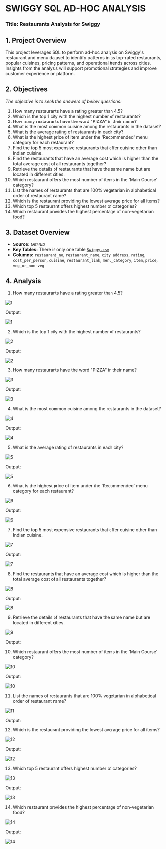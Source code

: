# SWIGGY SQL AD-HOC ANALYSIS 

### Title: Restaurants Analysis for Swiggy

## 1.	Project Overview
This project leverages SQL to perform ad-hoc analysis on Swiggy's restaurant and menu dataset to identify patterns in as top-rated restaurants, popular cuisines, pricing patterns, and operational trends across cities. Insights from the analysis will support promotional strategies and improve customer experience on platform.

## 2.	Objectives
  *The objective is to seek the answers of below questions:*
  1.	How many restaurants have a rating greater than 4.5?
  2.	Which is the top 1 city with the highest number of restaurants?
  3.	How many restaurants have the word "PIZZA" in their name?
  4.	What is the most common cuisine among the restaurants in the dataset?
  5.	What is the average rating of restaurants in each city?
  6.	What is the highest price of item under the 'Recommended' menu category for each restaurant?
  7.	Find the top 5 most expensive restaurants that offer cuisine other than Indian cuisine.
  8.	Find the restaurants that have an average cost which is higher than the total average cost of all restaurants together?
  9.	Retrieve the details of restaurants that have the same name but are located in different cities.
  10.	Which restaurant offers the most number of items in the 'Main Course' category?
  11.	List the names of restaurants that are 100% vegetarian in alphabetical order of restaurant name?
  12.	Which is the restaurant providing the lowest average price for all items?
  13.	Which top 5 restaurant offers highest number of categories?
  14.	Which restaurant provides the highest percentage of non-vegetarian food?

## 3.	Dataset Overview

- **Source:** *GitHub*
- **Key Tables:** There is only one table  [`Swiggy.csv`](https://github.com/arpityadavphn/SQL-Ad-Hoc-Analysis/blob/main/Swiggy.csv)
- **Columns:** `restaurant_no`, `restaurant_name`, `city`, `address`, `rating`, `cost_per_person`, `cuisine`, `restaurant_link`, `menu_category`, `item`, `price`, `veg_or_non-veg`

 ## 4. Analysis

1.	How many restaurants have a rating greater than 4.5?
   
   ![1](https://github.com/user-attachments/assets/f04ffa1f-d108-4507-8505-ebefe2acd4df)
   
   Output:
    
   ![1](https://github.com/user-attachments/assets/1f782847-8646-41dd-85b5-8374131636b8)
   
2. Which is the top 1 city with the highest number of restaurants?
   
![2](https://github.com/user-attachments/assets/d815c2ec-6ad8-47c9-b9ab-a5d02ebd56af)

Output:

![2](https://github.com/user-attachments/assets/1d40bac7-a74a-4aeb-86a6-af17bbf750f1)

3. How many restaurants have the word "PIZZA" in their name?
   
![3](https://github.com/user-attachments/assets/0d2afbd0-94ae-468b-9813-9133573d4386)

Output:

![3](https://github.com/user-attachments/assets/dce34ce0-2897-4346-90a3-bce4827e9757)

4. What is the most common cuisine among the restaurants in the dataset?
   
![4](https://github.com/user-attachments/assets/49f30245-ad94-4b42-868e-e9d12e7c0363)

Output:

![4](https://github.com/user-attachments/assets/5800c7fe-e072-4e23-bbde-e02d55c0c296)

5. What is the average rating of restaurants in each city?
   
![5](https://github.com/user-attachments/assets/c7d45b66-2005-4694-9d02-7183a77694a3)

Output:

![5](https://github.com/user-attachments/assets/ce6c72b6-adb6-4bcf-9942-8fd060d03534)

6. What is the highest price of item under the 'Recommended' menu category for each restaurant?
   
![6](https://github.com/user-attachments/assets/1ec9828e-a3a5-4871-ac92-9326a2f0d0a8)

Output:

![6](https://github.com/user-attachments/assets/82f08253-6f3c-4892-a7d3-a90dece9aad9)

7. Find the top 5 most expensive restaurants that offer cuisine other than Indian cuisine.
   
![7](https://github.com/user-attachments/assets/03c36770-3f8d-49a5-b53b-9ef851b4801a)

Output:

![7](https://github.com/user-attachments/assets/5669f0f1-c4b4-482d-85ad-8472d9e77b46)

8. Find the restaurants that have an average cost which is higher than the total average cost of all restaurants together?
   
![8](https://github.com/user-attachments/assets/a65f02ba-c2f9-45c0-87b0-b36b205b2ced)

Output:

![8](https://github.com/user-attachments/assets/33bd9e11-f68d-4af1-9229-3af72fe5ab9f)

9. Retrieve the details of restaurants that have the same name but are located in different cities.
    
![9](https://github.com/user-attachments/assets/95a101c5-4bee-4abc-b925-50b0d2380d09)

Output:

10. Which restaurant offers the most number of items in the 'Main Course' category?
    
![10](https://github.com/user-attachments/assets/7d0fafd0-1120-459f-ab44-181e1cb4a2bb)

Output:

![10](https://github.com/user-attachments/assets/57dd2053-3841-425f-bd7d-7db4014984ff)

11. List the names of restaurants that are 100% vegetarian in alphabetical order of restaurant name?
    
![11](https://github.com/user-attachments/assets/8f6699e2-aa64-4d4d-b5b4-0cdc4bc17a0e)

Output:

12. Which is the restaurant providing the lowest average price for all items?
    
![12](https://github.com/user-attachments/assets/4a92be7b-52ad-4d49-9528-918f672e04f3)

Output:

![12](https://github.com/user-attachments/assets/f13fc4c5-74ac-4e8b-9531-887d1c378e1c)

13. Which top 5 restaurant offers highest number of categories?
    
![13](https://github.com/user-attachments/assets/ccf867a2-7c43-40fd-85d4-b5c5d8eebcd5)

Output:

![13](https://github.com/user-attachments/assets/f10bf613-7ec4-45ae-9365-a2b23430ef0a)


14. Which restaurant provides the highest percentage of non-vegetarian food?
    
 ![14](https://github.com/user-attachments/assets/cee05911-8f35-4b78-9da4-190d978548cc)

Output:

![14](https://github.com/user-attachments/assets/b8f525a3-388f-4e5a-9ee0-e680616ecbc9)
